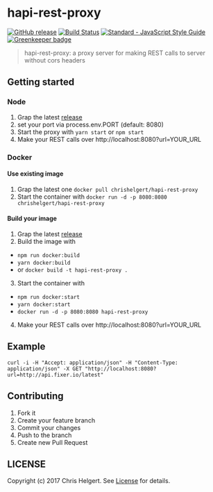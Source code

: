 # hapi-rest-proxy

[![GitHub release](https://img.shields.io/github/release/chrishelgert/hapi-rest-proxy.svg)](https://github.com/chrishelgert/hapi-rest-proxy/releases)
[![Build Status](https://travis-ci.org/chrishelgert/hapi-rest-proxy.svg?branch=master)](https://travis-ci.org/chrishelgert/hapi-rest-proxy)
[![Standard - JavaScript Style Guide](https://img.shields.io/badge/code_style-standard-brightgreen.svg)](https://standardjs.com)
[![Greenkeeper badge](https://badges.greenkeeper.io/chrishelgert/hapi-rest-proxy.svg)](https://greenkeeper.io/)

> hapi-rest-proxy: a proxy server for making REST calls to server without cors headers

## Getting started

### Node

1. Grap the latest [release](https://github.com/chrishelgert/hapi-rest-proxy/releases)
2. set your port via process.env.PORT (default: 8080)
3. Start the proxy with `yarn start` or `npm start`
4. Make your REST calls over http://localhost:8080?url=YOUR_URL

### Docker

#### Use existing image
1. Grap the latest one `docker pull chrishelgert/hapi-rest-proxy`
2. Start the container with `docker run -d -p 8080:8080 chrishelgert/hapi-rest-proxy`

#### Build your image

1. Grap the latest [release](https://github.com/chrishelgert/hapi-rest-proxy/releases)
2. Build the image with
  * `npm run docker:build`
  * `yarn docker:build`
  * or `docker build -t hapi-rest-proxy .`
3. Start the container with
  * `npm run docker:start`
  * `yarn docker:start`
  * `docker run -d -p 8080:8080 hapi-rest-proxy`
4. Make your REST calls over http://localhost:8080?url=YOUR_URL

## Example

```
curl -i -H "Accept: application/json" -H "Content-Type: application/json" -X GET "http://localhost:8080?url=http://api.fixer.io/latest"
```

## Contributing

1. Fork it
2. Create your feature branch
3. Commit your changes
4. Push to the branch
5. Create new Pull Request

## LICENSE

Copyright (c) 2017 Chris Helgert. See [License](./LICENSE.md) for details.
